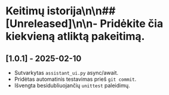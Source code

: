 # Keitimų istorija\n\n## [Unreleased]\n\n- Pridėkite čia kiekvieną atliktą pakeitimą.
## [1.0.1] - 2025-02-10
- Sutvarkytas `assistant_ui.py` async/await.
- Pridėtas automatinis testavimas prieš `git commit`.
- Išvengta besidubliuojančių `unittest` paleidimų.
